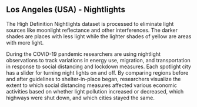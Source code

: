 ## Los Angeles (USA) - Nightlights

The High Definition Nightlights dataset is processed to eliminate light sources
like moonlight reflectance and other interferences. The darker shades are places
with less light while the lighter shades of yellow are areas with more light.

During the COVID-19 pandemic researchers are using nightlight observations to track variations in energy use, migration, and transportation in response to social distancing and lockdown measures. Each spotlight city has a slider for turning night lights on and off. By comparing regions before and after guidelines to shelter-in-place began, researchers visualize the extent to which social distancing measures affected various economic activities based on whether light pollution increased or decreased, which highways were shut down, and which cities stayed the same.
